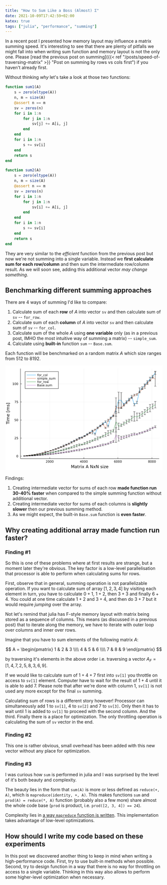 ```yaml
---
title: "How to Sum Like a Boss (Almost) Σ"
date: 2021-10-09T17:42:59+02:00
katex: true
tags: ["julia", "performance", "summing"]
---
```


In a recent post I presented how memory layout may influence a matrix summing speed.
It's interesting to see that there are plenty of pitfalls we might fall into when writing sum function and memory layout is not the only one.
Please [read the previous post on summing]({{< ref "/posts/speed-of-traversing-matrix" >}} "Post on summing by rows vs cols first") if you haven't already first.

Without thinking _why_ let's take a look at those two functions:

```julia
function sum1(A)
    s = zero(eltype(A))
    n, m = size(A)
    @assert n == m
    sv = zeros(n)
    for i in 1:n
        for j in 1:n
            sv[j] += A[i, j]
        end
    end
    for i in 1:n
        s += sv[i]
    end
    return s
end
```

```julia
function sum2(A)
    s = zero(eltype(A))
    n, m = size(A)
    @assert n == m
    sv = zeros(n)
    for i in 1:n
        for j in 1:n
            sv[i] += A[i, j]
        end
    end
    for i in 1:n
        s += sv[i]
    end
    return s
end
```

They are very similar to the _efficient_ function from the previous post but now we're not summing into a single variable.
Instead we **first calculate sum for each row/column** and then sum the intermediate row/column result.
As we will soon see, adding this additional vector _may change something_.

## Benchmarking different summing approaches

There are 4 ways of summing I'd like to compare:

1. Calculate sum of each **row** of $A$ into vector `sv` and then calculate sum of `sv` -- `for_row`.
2. Calculate sum of each **column** of $A$ into vector `sv` and then calculate sum of `sv` -- `for_col`.
3. Calculate sum of the whole $A$ using **one variable** only (as in a previous post, IMHO the most intuitive way of summing a matrix) -- `simple_sum`.
4. Calculate using **built-in** function `sum` -- `Base.sum`.

Each function will be benchmarked on a random matrix $A$ which size ranges from 512 to 8192.

![Benchmark](/posts/how-to-sum-like-a-boss/benchmark.png)

Findings:

1. Creating intermediate vector for sums of each row **made function run 30-40% faster** when compared to the simple summing function without additional vector.
2. Creating intermediate vector for sums of each columns is **slightly slower** then our previous summing method.
3. As we might expect, the built-in `Base.sum` function is **even faster**.

## Why creating additional array made function run faster?

### Finding #1

So this is one of these problems where at first results are strange, but a moment later they're obvious.
The key factor is a low-level parallelisation that processor is able to perform when calculating sums for rows.

First, observe that in general, summing operation is not parallelizable operation.
If you want to calculate sum of array $[1, 2, 3, 4]$ by visiting each element in turn, you have to calculate $0 + 1$, $1 + 2$, then $3 + 3$ and finally $6 + 4$.
You could at one time calculate $1 + 2$ and $3 + 4$, and then do $3 + 7$ but it would require _jumping_ over the array.

Not let's remind that julia has F-style memory layout with matrix being stored as a sequence of columns.
This means (as discussed in a previous post) that to iterate along the memory, we have to iterate with outer loop over columns and inner over rows.

Imagine that you have to sum elements of the following matrix $A$:

$$
A = \begin{pmatrix}
 1 & 2 & 3 \\\\ 4 & 5 & 6 \\\\  7 & 8 & 9
\end{pmatrix}
$$

by traversing it's elements in the above order i.e. traversing a vector $A_F = [1,4,7,2,5,8,3,6,9]$.

If we would like to calculate sum of $1+4+7$ first into `sv[1]` you throttle on access to `sv[1]` element.
Computer have to wait for the result of $1+4$ until it is able to add $7$.
Please note that after we're done with column 1, `sv[1]` is not used any more except for the final `sv` summing.

Calculating sum of rows is a different story however!
Processor can simultaneously add $1$ to `sv[1]`, $4$ to `sv[2]` and $7$ to `sv[3]`.
Only then it has to wait until $1$ is added to `sv[1]` to proceed with the second column. And the third.
Finally there is a place for optimization.
The only throttling operation is calculating the sum of `sv` vector in the end.

### Finding #2

This one is rather obvious, small overhead has been added with this new vector without any place for optimization.

### Finding #3

I was curious how `sum` is performed in julia and I was surprised by the level of it's both beauty and complexity.

The beauty lies in the form that `sum(A)` is more or less defined as `reduce(+, A)`, which is `mapreduce(identity, +, A)`.
This makes functions `sum` and `prod(A) = reduce(*, A)` function (probably also a few more) share almost the whole code base (`prod` is product, i.e. `prod([2, 3, 4]) == 24`).

Complexity lies in [a way `mapreduce` function is written](https://github.com/JuliaLang/julia/blob/ae8452a9e0b973991c30f27beb2201db1b0ea0d3/base/reduce.jl#L605-L645).
This implementation takes advantage of low-level optimizations.

## How should I write my code based on these experiments

In this post we discovered another thing to keep in mind when writing a high-performance code.
First, try to use built-in methods when possible.
Second, try to design function in a way that there is no way for throttling on access to a single variable.
Thinking in this way also allows to perform some higher-level optimization when necessary.
